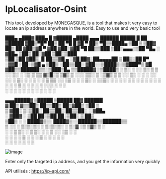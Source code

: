 # IpLocalisator-Osint
This tool, developed by M0NEGASQUE, is a tool that makes it very easy to locate an ip address anywhere in the world. Easy to use and very basic tool

 ███▄ ▄███▓ ███▄    █ ▓█████   ▄████  ▄▄▄        ██████   █████   █    ██ ▓█████ 
▓██▒▀█▀ ██▒ ██ ▀█   █ ▓█   ▀  ██▒ ▀█▒▒████▄    ▒██    ▒ ▒██▓  ██▒ ██  ▓██▒▓█   ▀ 
▓██    ▓██░▓██  ▀█ ██▒▒███   ▒██░▄▄▄░▒██  ▀█▄  ░ ▓██▄   ▒██▒  ██░▓██  ▒██░▒███   
▒██    ▒██ ▓██▒  ▐▌██▒▒▓█  ▄ ░▓█  ██▓░██▄▄▄▄██   ▒   ██▒░██  █▀ ░▓▓█  ░██░▒▓█  ▄ 
▒██▒   ░██▒▒██░   ▓██░░▒████▒░▒▓███▀▒ ▓█   ▓██▒▒██████▒▒░▒███▒█▄ ▒▒█████▓ ░▒████▒
░ ▒░   ░  ░░ ▒░   ▒ ▒ ░░ ▒░ ░ ░▒   ▒  ▒▒   ▓▒█░▒ ▒▓▒ ▒ ░░░ ▒▒░ ▒ ░▒▓▒ ▒ ▒ ░░ ▒░ ░
░  ░      ░░ ░░   ░ ▒░ ░ ░  ░  ░   ░   ▒   ▒▒ ░░ ░▒  ░ ░ ░ ▒░  ░ ░░▒░ ░ ░  ░ ░  ░
░      ░      ░   ░ ░    ░   ░ ░   ░   ░   ▒   ░  ░  ░     ░   ░  ░░░ ░ ░    ░   
       ░            ░    ░  ░      ░       ░  ░      ░      ░       ░        ░  ░
                                                                                 
▄▄▄█████▓ ▒█████   ▒█████   ██▓      ██████                                      
▓  ██▒ ▓▒▒██▒  ██▒▒██▒  ██▒▓██▒    ▒██    ▒                                      
▒ ▓██░ ▒░▒██░  ██▒▒██░  ██▒▒██░    ░ ▓██▄                                        
░ ▓██▓ ░ ▒██   ██░▒██   ██░▒██░      ▒   ██▒                                     
  ▒██▒ ░ ░ ████▓▒░░ ████▓▒░░██████▒▒██████▒▒                                     
  ▒ ░░   ░ ▒░▒░▒░ ░ ▒░▒░▒░ ░ ▒░▓  ░▒ ▒▓▒ ▒ ░                                     
    ░      ░ ▒ ▒░   ░ ▒ ▒░ ░ ░ ▒  ░░ ░▒  ░ ░                                     
  ░      ░ ░ ░ ▒  ░ ░ ░ ▒    ░ ░   ░  ░  ░                                       
             ░ ░      ░ ░      ░  ░      ░                                       
                                                
                                                
                                                
![image](https://user-images.githubusercontent.com/79410059/186980944-a2d5e132-5c1a-49e4-8d1a-85d526bc49c3.png)

Enter only the targeted ip address, and you get the information very quickly

API utilisés : https://ip-api.com/
